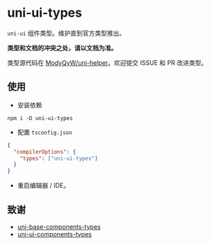 # uni-ui-types

`uni-ui` 组件类型。维护直到官方类型推出。

**类型和文档的冲突之处，请以文档为准。**

类型源代码在 [ModyQyW/uni-helper](https://github.com/ModyQyW/uni-helper)。欢迎提交 ISSUE 和 PR 改进类型。

## 使用

- 安装依赖

```shell
npm i -D uni-ui-types
```

- 配置 `tsconfig.json`

```json
{
  "compilerOptions": {
    "types": ["uni-ui-types"]
  }
}
```

- 重启编辑器 / IDE。

## 致谢

- [uni-base-components-types](https://github.com/satrong/uni-base-components-types)
- [uni-ui-components-types](https://github.com/satrong/uni-ui-components-types)
